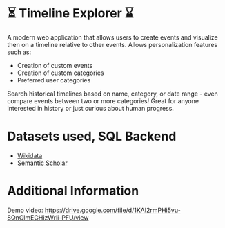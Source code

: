 # ⏳ Timeline Explorer ⌛
A modern web application that allows users to create events and visualize then on a timeline relative to other events. Allows personalization features such as:

- Creation of custom events
- Creation of custom categories
- Preferred user categories

Search historical timelines based on name, category, or date range - even compare events between two or more categories! Great for anyone interested in history or just curious about human progress. 

# Datasets used, SQL Backend
- [Wikidata](https://www.wikidata.org/)
- [Semantic Scholar](https://www.semanticscholar.org/)

# Additional Information
Demo video: https://drive.google.com/file/d/1KAI2rmPHi5vu-8QnGlmEGHizWrli-PFU/view
